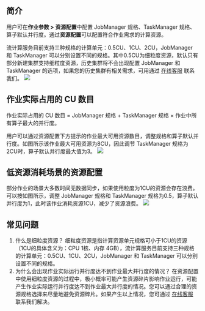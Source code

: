 ## 简介
用户可在**作业参数 > 资源配置**中配置 JobManager 规格、TaskManager 规格、算子默认并行度。通过**资源配置**可以配置符合作业需求的计算资源。

流计算服务目前支持三种规格的计算单元：0.5CU、1CU、2CU，JobManager 和 TaskManager 可以分别设置不同的规格。其中0.5CU为细粒度资源，默认只有部分新建集群支持细粒度资源，历史集群将不会出现配置 JobManager 和 TaskManager 的选项，如果您的历史集群有相关需求，可用通过 [在线客服](https://cloud.tencent.com/act/event/Online_service?from=doc_849) 联系我们。
![](https://main.qcloudimg.com/raw/fef7707f50b79f67e9ee84a026231922.png)

## 作业实际占用的 CU 数目

作业实际占用的 CU 数目 = JobManager 规格 + TaskManager 规格 × 作业中所有算子最大的并行度。

用户可以通过资源配置下方提示的作业最大可用资源数目，调整规格和算子默认并行度。如图所示该作业最大可用资源为8CU，因此调节 TaskManager 规格为2CU时，算子默认并行度最大值为3。
![](https://main.qcloudimg.com/raw/a9ff28b0048f5741c319e1125ca2f41d.png)

## 低资源消耗场景的资源配置
部分作业的场景大多数时间无数据同步，如果使用粒度为1CU的资源会存在浪费。可以按如图所示，调整 JobManager 规格和 TaskManager 规格为0.5，算子默认并行度为1，此时该作业消耗资源1CU，减少了资源浪费。
![](https://main.qcloudimg.com/raw/64d62a8bec9c4c830c97c13617e43490.png)

## 常见问题
1. 什么是细粒度资源？
细粒度资源是指计算资源单元规格可小于1CU的资源（1CU的具体含义为：CPU 1核、内存 4GB），流计算服务目前支持三种规格的计算单元：0.5CU、1CU、2CU，JobManager 和 TaskManager 可以分别设置不同的规格。
2. 为什么会出现作业实际运行并行度达不到作业最大并行度的情况？
在资源配置中使用细粒度资源的过程中，极小概率可能产生资源碎片影响作业运行，可能产生作业实际运行并行度达不到作业最大并行度的情况。您可以通过合理的资源规格选择来尽量地避免资源碎片。如果产生以上情况，您可通过 [在线客服](https://cloud.tencent.com/act/event/Online_service?from=doc_849) 联系我们解决。
